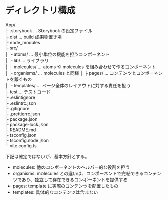 # ディレクトリ構成

App/  
├ .storybook ... Storybook の設定ファイル  
├ dist ... build 成果物置き場  
├ node_modules  
├ src/  
│ ├ atoms/ ... 最小単位の機能を担うコンポーネント  
│ ├ lib/ ... ライブラリ  
│ ├ molecules/ ... atoms や molecules を組み合わせて作るコンポーネント  
│ ├ organisms/ ... molecules と同様
│ ├ pages/ ... コンテンツとコンポーネントを繋ぐもの  
│ └ templates/ ... ページ全体のレイアウトに対する責任を担う  
├ test ... テストコード  
├ .eslintignore  
├ .eslintrc.json  
├ .gitignore  
├ .prettierrc.json  
├ package.json  
├ package-lock.json  
├ README.md  
├ tsconfig.json  
├ tsconfig.node.json  
└ vite.config.ts

下記は確定ではないが、基本方針とする。

- molecules: 他のコンポーネントのヘルパー的な役割を担う
- organisms: molecules との違いは、コンポーネントで完結できるコンテンツであり、独立して存在できるコンポーネントを提供する
- pages: template に実際のコンテンツを配置したもの
- templates: 具体的なコンテンツは含まない